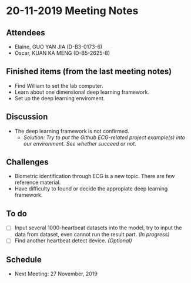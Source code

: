 # 20-11-2019 Meeting Notes 

## Attendees
- Elaine, GUO YAN JIA (D-B3-0173-6)
- Oscar, KUAN KA MENG (D-B5-2625-8)

## Finished items (from the last meeting notes)
- Find William to set the lab computer.
- Learn about one dimensional deep learning framework.
- Set up the deep learning enviroment.

## Discussion
- The deep learning framework is not confirmed.
   - *Solution: Try to put the Github ECG-related project example(s) into our environment. See whether succeed or not.*

## Challenges
- Biometric identification through ECG is a new topic. There are few reference material.
- Have difficulty to found or decide the appropiate deep learning framework.

## To do
- [ ] Input several 1000-heartbeat datasets into the model, try to input the data from dataset, even cannot run the result part. *(In progress)*
- [ ] Find another heartbeat detect device. *(Optional)*

## Schedule
- Next Meeting: 27 November, 2019
